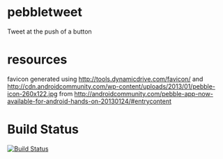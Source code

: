 pebbletweet
===========

Tweet at the push of a button

resources
=========
favicon generated using http://tools.dynamicdrive.com/favicon/ and 
http://cdn.androidcommunity.com/wp-content/uploads/2013/01/pebble-icon-260x122.jpg
from http://androidcommunity.com/pebble-app-now-available-for-android-hands-on-20130124/#entrycontent


Build Status
============
[![Build Status](https://travis-ci.org/ehershey/pebbletweet.png?branch=master)](https://travis-ci.org/ehershey/pebbletweet)
